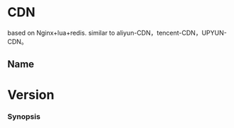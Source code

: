 # CDN
based on Nginx+lua+redis. similar to aliyun-CDN，tencent-CDN，UPYUN-CDN。

## Name

# Version

### Synopsis
